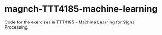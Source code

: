 # magnch-TTT4185-machine-learning
Code for the exercises in TTT4185 - Machine Learning for Signal Processing.
